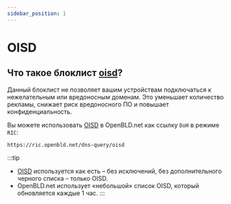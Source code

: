```yaml
---
sidebar_position: 1
---
```


# OISD

## Что такое блоклист [oisd](https://oisd.nl/)?

Данный блоклист не позволяет вашим устройствам подключаться к нежелательным или вредоносным доменам.
Это уменьшает количество рекламы, снижает риск вредоносного ПО и повышает конфиденциальность.

Вы можете использовать [OISD](https://oisd.nl/) в OpenBLD.net как ссылку `DoH` в режиме `RIC`:

```shell
https://ric.openbld.net/dns-query/oisd
```

:::tip
- [OISD](https://oisd.nl/) используется как есть – без исключений, без дополнительного черного списка – только OISD.
- OpenBLD.net использует «небольшой» список OISD, который обновляется каждые 1 час.
:::
